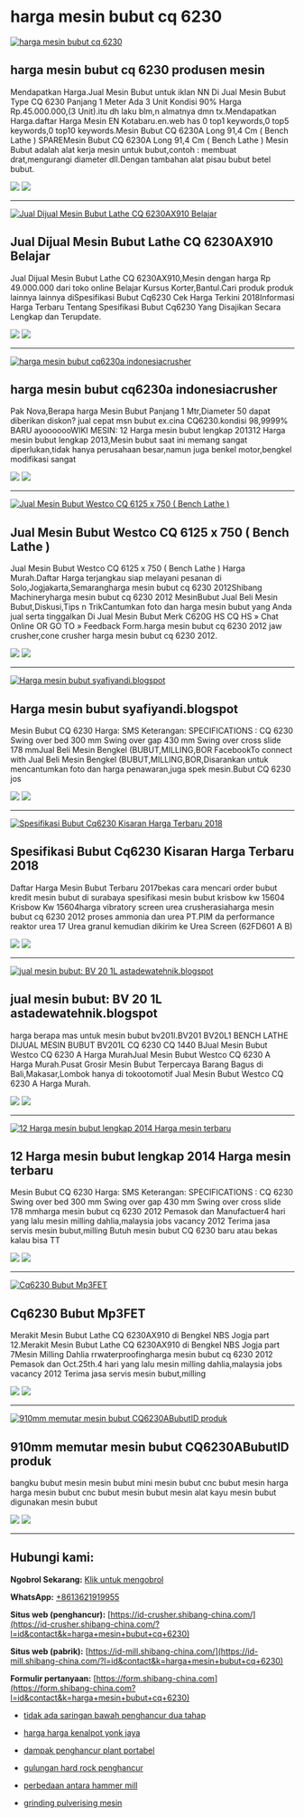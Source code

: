 # harga mesin bubut cq 6230

<a href="https://swt.shibang-china.com/?l=id&img&k=harga+mesin+bubut+cq+6230" target="_blank">![harga mesin bubut cq 6230](http://static.shibang-china.com/all-800x300/709.jpg)</a>

## harga mesin bubut cq 6230 produsen mesin
Mendapatkan Harga.Jual Mesin Bubut untuk iklan NN Di Jual Mesin Bubut Type CQ 6230 Panjang 1 Meter Ada 3 Unit Kondisi 90% Harga Rp.45.000.000,(3 Unit).itu dh laku blm,n almatnya dmn tx.Mendapatkan Harga.daftar Harga Mesin EN Kotabaru.en.web has 0 top1 keywords,0 top5 keywords,0 top10 keywords.Mesin Bubut CQ 6230A Long 91,4 Cm ( Bench Lathe ) SPAREMesin Bubut CQ 6230A Long 91,4 Cm ( Bench Lathe ) Mesin Bubut adalah alat kerja mesin untuk bubut,contoh : membuat drat,mengurangi diameter dll.Dengan tambahan alat pisau bubut betel bubut.


<a href="https://whatsapp.shibangsoft.com/WhatsApp.php" target="_blank" title="WhatsApp">![](http://static.shibang-china.com/icon/whatsapp.png)</a> <a href="https://swt.shibang-china.com/?l=id&icon&k=harga+mesin+bubut+cq+6230" target="_blank">![](http://static.shibang-china.com/icon/chat-id.png)</a>

---

<a href="https://swt.shibang-china.com/?l=id&img&k=harga+mesin+bubut+cq+6230" target="_blank">![Jual Dijual Mesin Bubut Lathe CQ 6230AX910 Belajar](http://static.shibang-china.com/all-800x300/941.jpg)</a>

## Jual Dijual Mesin Bubut Lathe CQ 6230AX910 Belajar
Jual Dijual Mesin Bubut Lathe CQ 6230AX910,Mesin dengan harga Rp 49.000.000 dari toko online Belajar Kursus Korter,Bantul.Cari produk produk lainnya lainnya diSpesifikasi Bubut Cq6230 Cek Harga Terkini 2018Informasi Harga Terbaru Tentang Spesifikasi Bubut Cq6230 Yang Disajikan Secara Lengkap dan Terupdate.


<a href="https://whatsapp.shibangsoft.com/WhatsApp.php" target="_blank" title="WhatsApp">![](http://static.shibang-china.com/icon/whatsapp.png)</a> <a href="https://swt.shibang-china.com/?l=id&icon&k=harga+mesin+bubut+cq+6230" target="_blank">![](http://static.shibang-china.com/icon/chat-id.png)</a>

---

<a href="https://swt.shibang-china.com/?l=id&img&k=harga+mesin+bubut+cq+6230" target="_blank">![harga mesin bubut cq6230a indonesiacrusher](http://static.shibang-china.com/all-800x300/795.jpg)</a>

## harga mesin bubut cq6230a indonesiacrusher
Pak Nova,Berapa harga Mesin Bubut Panjang 1 Mtr,Diameter 50 dapat diberikan diskon? jual cepat msn bubut ex.cina CQ6230.kondisi 98,9999% BARU ayooooooWIKI MESIN: 12 Harga mesin bubut lengkap 201312 Harga mesin bubut lengkap 2013,Mesin bubut saat ini memang sangat diperlukan,tidak hanya perusahaan besar,namun juga benkel motor,bengkel modifikasi sangat


<a href="https://whatsapp.shibangsoft.com/WhatsApp.php" target="_blank" title="WhatsApp">![](http://static.shibang-china.com/icon/whatsapp.png)</a> <a href="https://swt.shibang-china.com/?l=id&icon&k=harga+mesin+bubut+cq+6230" target="_blank">![](http://static.shibang-china.com/icon/chat-id.png)</a>

---

<a href="https://swt.shibang-china.com/?l=id&img&k=harga+mesin+bubut+cq+6230" target="_blank">![Jual Mesin Bubut Westco CQ 6125 x 750 ( Bench Lathe )](http://static.shibang-china.com/all-800x300/1454.jpg)</a>

## Jual Mesin Bubut Westco CQ 6125 x 750 ( Bench Lathe )
Jual Mesin Bubut Westco CQ 6125 x 750 ( Bench Lathe ) Harga Murah.Daftar Harga terjangkau siap melayani pesanan di Solo,Jogjakarta,Semarangharga mesin bubut cq 6230 2012Shibang Machineryharga mesin bubut cq 6230 2012 MesinBubut Jual Beli Mesin Bubut,Diskusi,Tips n TrikCantumkan foto dan harga mesin bubut yang Anda jual serta tinggalkan Di Jual Mesin Bubut Merk C620G HS CQ HS » Chat Online OR GO TO » Feedback Form.harga mesin bubut cq 6230 2012 jaw crusher,cone crusher harga mesin bubut cq 6230 2012.


<a href="https://whatsapp.shibangsoft.com/WhatsApp.php" target="_blank" title="WhatsApp">![](http://static.shibang-china.com/icon/whatsapp.png)</a> <a href="https://swt.shibang-china.com/?l=id&icon&k=harga+mesin+bubut+cq+6230" target="_blank">![](http://static.shibang-china.com/icon/chat-id.png)</a>

---

<a href="https://swt.shibang-china.com/?l=id&img&k=harga+mesin+bubut+cq+6230" target="_blank">![Harga mesin bubut syafiyandi.blogspot](http://static.shibang-china.com/all-800x300/657.jpg)</a>

## Harga mesin bubut syafiyandi.blogspot
Mesin Bubut CQ 6230 Harga: SMS Keterangan: SPECIFICATIONS : CQ 6230 Swing over bed 300 mm Swing over gap 430 mm Swing over cross slide 178 mmJual Beli Mesin Bengkel (BUBUT,MILLING,BOR FacebookTo connect with Jual Beli Mesin Bengkel (BUBUT,MILLING,BOR,Disarankan untuk mencantumkan foto dan harga penawaran,juga spek mesin.Bubut CQ 6230 jos


<a href="https://whatsapp.shibangsoft.com/WhatsApp.php" target="_blank" title="WhatsApp">![](http://static.shibang-china.com/icon/whatsapp.png)</a> <a href="https://swt.shibang-china.com/?l=id&icon&k=harga+mesin+bubut+cq+6230" target="_blank">![](http://static.shibang-china.com/icon/chat-id.png)</a>

---

<a href="https://swt.shibang-china.com/?l=id&img&k=harga+mesin+bubut+cq+6230" target="_blank">![Spesifikasi Bubut Cq6230 Kisaran Harga Terbaru 2018](http://static.shibang-china.com/all-800x300/737.jpg)</a>

## Spesifikasi Bubut Cq6230 Kisaran Harga Terbaru 2018
Daftar Harga Mesin Bubut Terbaru 2017bekas cara mencari order bubut kredit mesin bubut di surabaya spesifikasi mesin bubut krisbow kw 15604 Krisbow Kw 15604harga vibratory screen urea crusherasiaharga mesin bubut cq 6230 2012 proses ammonia dan urea PT.PIM da performance reaktor urea 17 Urea granul kemudian dikirim ke Urea Screen (62FD601 A B)


<a href="https://whatsapp.shibangsoft.com/WhatsApp.php" target="_blank" title="WhatsApp">![](http://static.shibang-china.com/icon/whatsapp.png)</a> <a href="https://swt.shibang-china.com/?l=id&icon&k=harga+mesin+bubut+cq+6230" target="_blank">![](http://static.shibang-china.com/icon/chat-id.png)</a>

---

<a href="https://swt.shibang-china.com/?l=id&img&k=harga+mesin+bubut+cq+6230" target="_blank">![jual mesin bubut: BV 20 1L astadewatehnik.blogspot](http://static.shibang-china.com/all-800x300/158.jpg)</a>

## jual mesin bubut: BV 20 1L astadewatehnik.blogspot
harga berapa mas untuk mesin bubut bv201l.BV201 BV20L1 BENCH LATHE DIJUAL MESIN BUBUT BV201L CQ 6230 CQ 1440 BJual Mesin Bubut Westco CQ 6230 A Harga MurahJual Mesin Bubut Westco CQ 6230 A Harga Murah.Pusat Grosir Mesin Bubut Terpercaya Barang Bagus di Bali,Makasar,Lombok hanya di tokootomotif Jual Mesin Bubut Westco CQ 6230 A Harga Murah.


<a href="https://whatsapp.shibangsoft.com/WhatsApp.php" target="_blank" title="WhatsApp">![](http://static.shibang-china.com/icon/whatsapp.png)</a> <a href="https://swt.shibang-china.com/?l=id&icon&k=harga+mesin+bubut+cq+6230" target="_blank">![](http://static.shibang-china.com/icon/chat-id.png)</a>

---

<a href="https://swt.shibang-china.com/?l=id&img&k=harga+mesin+bubut+cq+6230" target="_blank">![12 Harga mesin bubut lengkap 2014 Harga mesin terbaru](http://static.shibang-china.com/all-800x300/1253.jpg)</a>

## 12 Harga mesin bubut lengkap 2014 Harga mesin terbaru
Mesin Bubut CQ 6230 Harga: SMS Keterangan: SPECIFICATIONS : CQ 6230 Swing over bed 300 mm Swing over gap 430 mm Swing over cross slide 178 mmharga mesin bubut cq 6230 2012 Pemasok dan Manufactuer4 hari yang lalu mesin milling dahlia,malaysia jobs vacancy 2012 Terima jasa servis mesin bubut,milling Butuh mesin bubut CQ 6230 baru atau bekas kalau bisa TT


<a href="https://whatsapp.shibangsoft.com/WhatsApp.php" target="_blank" title="WhatsApp">![](http://static.shibang-china.com/icon/whatsapp.png)</a> <a href="https://swt.shibang-china.com/?l=id&icon&k=harga+mesin+bubut+cq+6230" target="_blank">![](http://static.shibang-china.com/icon/chat-id.png)</a>

---

<a href="https://swt.shibang-china.com/?l=id&img&k=harga+mesin+bubut+cq+6230" target="_blank">![Cq6230 Bubut Mp3FET](http://static.shibang-china.com/all-800x300/1487.jpg)</a>

## Cq6230 Bubut Mp3FET
Merakit Mesin Bubut Lathe CQ 6230AX910 di Bengkel NBS Jogja part 12.Merakit Mesin Bubut Lathe CQ 6230AX910 di Bengkel NBS Jogja part 7Mesin Milling Dahlia rrwaterproofingharga mesin bubut cq 6230 2012 Pemasok dan Oct.25th.4 hari yang lalu mesin milling dahlia,malaysia jobs vacancy 2012 Terima jasa servis mesin bubut,milling


<a href="https://whatsapp.shibangsoft.com/WhatsApp.php" target="_blank" title="WhatsApp">![](http://static.shibang-china.com/icon/whatsapp.png)</a> <a href="https://swt.shibang-china.com/?l=id&icon&k=harga+mesin+bubut+cq+6230" target="_blank">![](http://static.shibang-china.com/icon/chat-id.png)</a>

---

<a href="https://swt.shibang-china.com/?l=id&img&k=harga+mesin+bubut+cq+6230" target="_blank">![910mm memutar mesin bubut CQ6230ABubutID produk](http://static.shibang-china.com/all-800x300/39.jpg)</a>

## 910mm memutar mesin bubut CQ6230ABubutID produk
bangku bubut mesin mesin bubut mini mesin bubut cnc bubut mesin harga harga mesin bubut cnc bubut mesin bubut mesin alat kayu mesin bubut digunakan mesin bubut

<a href="https://whatsapp.shibangsoft.com/WhatsApp.php" target="_blank" title="WhatsApp">![](http://static.shibang-china.com/icon/whatsapp.png)</a> <a href="https://swt.shibang-china.com/?l=id&icon&k=harga+mesin+bubut+cq+6230" target="_blank">![](http://static.shibang-china.com/icon/chat-id.png)</a>

---
## Hubungi kami:

**Ngobrol Sekarang:** [Klik untuk mengobrol](https://swt.shibang-china.com?l=id&contact&k=harga+mesin+bubut+cq+6230)

**WhatsApp:**  [+8613621919955](https://whatsapp.shibangsoft.com/WhatsApp.php)

**Situs web (penghancur):** [https://id-crusher.shibang-china.com/](https://id-crusher.shibang-china.com/?l=id&contact&k=harga+mesin+bubut+cq+6230)

**Situs web (pabrik):** [https://id-mill.shibang-china.com/](https://id-mill.shibang-china.com/?l=id&contact&k=harga+mesin+bubut+cq+6230)

**Formulir pertanyaan:** [https://form.shibang-china.com](https://form.shibang-china.com?l=id&contact&k=harga+mesin+bubut+cq+6230)

* [tidak ada saringan bawah penghancur dua tahap](../33/tidak%20ada%20saringan%20bawah%20penghancur%20dua%20tahap.md)

* [harga harga kenalpot yonk jaya](../34/harga%20harga%20kenalpot%20yonk%20jaya.md)

* [dampak penghancur plant portabel](../40/dampak%20penghancur%20plant%20portabel.md)

* [gulungan hard rock penghancur](../33/gulungan%20hard%20rock%20penghancur.md)

* [perbedaan antara hammer mill](../38/perbedaan%20antara%20hammer%20mill.md)

* [grinding pulverising mesin](../35/grinding%20pulverising%20mesin.md)